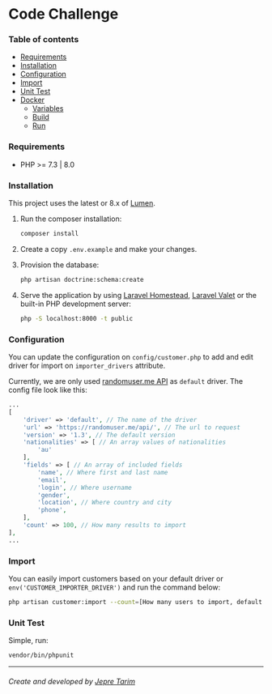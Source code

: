 # Code Challenge

### Table of contents
- [Requirements](#requirements)
- [Installation](#installation)
- [Configuration](#configuration)
- [Import](#import)
- [Unit Test](#unit-test)
- [Docker](#docker)
  - [Variables](#variables)
  - [Build](#build)
  - [Run](#run)

### Requirements
- PHP >= 7.3 | 8.0

### Installation
This project uses the latest or 8.x of [Lumen](https://lumen.laravel.com/docs/8.x).

1. Run the composer installation:
    ```sh 
    composer install
   ```

2. Create a copy `.env.example` and make your changes.

3. Provision the database:
    ```sh
    php artisan doctrine:schema:create
   ```

4. Serve the application by using [Laravel Homestead](http://laravel.com/docs/homestead), 
[Laravel Valet](http://laravel.com/docs/valet) or the built-in PHP development server:
    ```sh
    php -S localhost:8000 -t public
   ```

### Configuration
You can update the configuration on `config/customer.php` to add and edit driver for import on `importer_drivers` 
attribute.

Currently, we are only used [randomuser.me API](https://randomuser.me/documentation) as `default` driver. The config
file look like this:

```php
...
[
    'driver' => 'default', // The name of the driver
    'url' => 'https://randomuser.me/api/', // The url to request
    'version' => '1.3', // The default version
    'nationalities' => [ // An array values of nationalities
        'au'
    ],
    'fields' => [ // An array of included fields
        'name', // Where first and last name
        'email',
        'login', // Where username
        'gender',
        'location', // Where country and city
        'phone',
    ],
    'count' => 100, // How many results to import
],
...
```

### Import
You can easily import customers based on your default driver or `env('CUSTOMER_IMPORTER_DRIVER')` and run the command
below:

```sh
php artisan customer:import --count=[How many users to import, default: 100]
```

### Unit Test
Simple, run:

```sh 
vendor/bin/phpunit
```
* * *
###### Create and developed by [Jepre Tarim](https://https://github.com/jepretarim1814)
